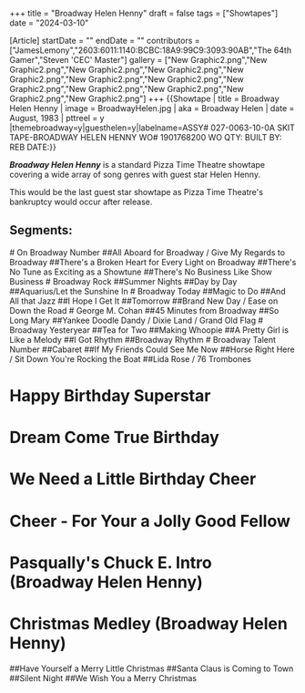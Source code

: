 +++
title = "Broadway Helen Henny"
draft = false
tags = ["Showtapes"]
date = "2024-03-10"

[Article]
startDate = ""
endDate = ""
contributors = ["JamesLemony","2603:6011:1140:BCBC:18A9:99C9:3093:90AB","The 64th Gamer","Steven 'CEC' Master"]
gallery = ["New Graphic2.png","New Graphic2.png","New Graphic2.png","New Graphic2.png","New Graphic2.png","New Graphic2.png","New Graphic2.png","New Graphic2.png","New Graphic2.png","New Graphic2.png","New Graphic2.png","New Graphic2.png"]
+++
{{Showtape | title = Broadway Helen Henny
| image = BroadwayHelen.jpg
| aka = Broadway Helen
| date = August, 1983
| pttreel = y
|themebroadway=y|guesthelen=y|labelname=ASSY# 027-0063-10-0A
SKIT TAPE-BROADWAY HELEN HENNY
WO# 1901768200 WO QTY:
BUILT BY: REB DATE:}}

<b><i>Broadway Helen Henny</b></i> is a standard Pizza Time Theatre showtape covering a wide array of song genres with guest star Helen Henny. 

This would be the last guest star showtape as Pizza Time Theatre's bankruptcy would occur after release.

<h2>Segments:</h2>
# On Broadway Number
##All Aboard for Broadway / Give My Regards to Broadway
##There's a Broken Heart for Every Light on Broadway
##There's No Tune as Exciting as a Showtune
##There's No Business Like Show Business
# Broadway Rock
##Summer Nights
##Day by Day
##Aquarius/Let the Sunshine In
# Broadway Today
##Magic to Do
##And All that Jazz
##I Hope I Get It
##Tomorrow
##Brand New Day / Ease on Down the Road
# George M. Cohan
##45 Minutes from Broadway
##So Long Mary
##Yankee Doodle Dandy / Dixie Land / Grand Old Flag
# Broadway Yesteryear
##Tea for Two
##Making Whoopie
##A Pretty Girl is Like a Melody
##I Got Rhythm
##Broadway Rhythm
# Broadway Talent Number
##Cabaret
##If My Friends Could See Me Now
##Horse Right Here / Sit Down You're Rocking the Boat
##Lida Rose / 76 Trombones

# Happy Birthday Superstar
# Dream Come True Birthday
# We Need a Little Birthday Cheer
# Cheer - For Your a Jolly Good Fellow
# Pasqually's Chuck E. Intro (Broadway Helen Henny)
# Christmas Medley (Broadway Helen Henny)
##Have Yourself a Merry Little Christmas
##Santa Claus is Coming to Town
##Silent Night
##We Wish You a Merry Christmas


